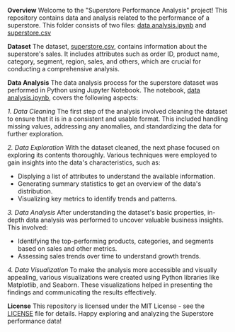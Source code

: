 **Overview**
Welcome to the "Superstore Performance Analysis" project! This repository contains data and analysis related to the performance of a superstore. This folder consists of two files: [data analysis.ipynb](https://github.com/ir-4/Data-Analysis-using-Python/blob/main/Superstore%20Performance%20Analysis/Data%20Analysis.ipynb) and [superstore.csv](https://github.com/ir-4/Data-Analysis-using-Python/blob/main/Superstore%20Performance%20Analysis/superstore.csv)

**Dataset**
The dataset, [superstore.csv](https://github.com/ir-4/Data-Analysis-using-Python/blob/main/Superstore%20Performance%20Analysis/superstore.csv), contains information about the superstore's sales. It includes attributes such as order ID, product name, category, segment, region, sales, and others, which are crucial for conducting a comprehensive analysis.

**Data Analysis**
The data analysis process for the superstore dataset was performed in Python using Jupyter Notebook. The notebook, [data analysis.ipynb](https://github.com/ir-4/Data-Analysis-using-Python/blob/main/Superstore%20Performance%20Analysis/Data%20Analysis.ipynb), covers the following aspects:

_1. Data Cleaning_
The first step of the analysis involved cleaning the dataset to ensure that it is in a consistent and usable format. This included handling missing values, addressing any anomalies, and standardizing the data for further exploration.

_2. Data Exploration_
With the dataset cleaned, the next phase focused on exploring its contents thoroughly. Various techniques were employed to gain insights into the data's characteristics, such as:
- Displying a list of attributes to understand the available information.
- Generating summary statistics to get an overview of the data's distribution.
- Visualizing key metrics to identify trends and patterns.

_3. Data Analysis_
After understanding the dataset's basic properties, in-depth data analysis was performed to uncover valuable business insights. This involved:
- Identifying the top-performing products, categories, and segments based on sales and other metrics.
- Assessing sales trends over time to understand growth trends.

_4. Data Visualization_
To make the analysis more accessible and visually appealing, various visualizations were created using Python libraries like Matplotlib, and Seaborn. These visualizations helped in presenting the findings and communicating the results effectively.

**License**
This repository is licensed under the MIT License - see the [LICENSE](https://github.com/git/git-scm.com/blob/main/MIT-LICENSE.txt) file for details.
Happy exploring and analyzing the Superstore performance data!
